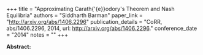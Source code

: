 +++
title = "Approximating Carath{\'{e}}odory's Theorem and Nash Equilibria"
authors = "Siddharth Barman"
paper_link = "http://arxiv.org/abs/1406.2296"
publication_details = "CoRR, abs/1406.2296, 2014, url: <a href='http://arxiv.org/abs/1406.2296' target='_blank'>http://arxiv.org/abs/1406.2296</a>."
conference_date = "2014"
notes = ""
+++

<b>Abstract:</b>
